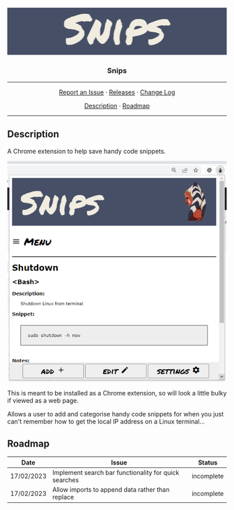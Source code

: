 <p align="center">
    <img src="res/SnipsLogo.png" alt="Castle Quilldore">
</p>
<h3 align="center">Snips</h3>
<hr>
<p align="center">
  <a href="../../issues">Report an Issue</a>
  ·
  <a href="../../releases">Releases</a>
  ·
  <a href="/CHANGELOG.md">Change Log</a>
</p>
<p align="center">
  <a href="#Description">Description</a>
  ·
  <a href="#Roadmap">Roadmap</a>
</p>
<hr>

## Description
A Chrome extension to help save handy code snippets. 

<p align="center">
    <img src="res/Snips.png" alt="Castle Quilldore">
</p> 

This is meant to be installed as a Chrome extension, so will look a little bulky if viewed as a web page.  

Allows a user to add and categorise handy code snippets for when you just can't remember how to get the local IP address on a Linux terminal...

## Roadmap
Date | Issue | Status |
:--: | ----- | ------ |
17/02/2023 | Implement search bar functionality for quick searches | incomplete |
17/02/2023 | Allow imports to append data rather than replace | incomplete |